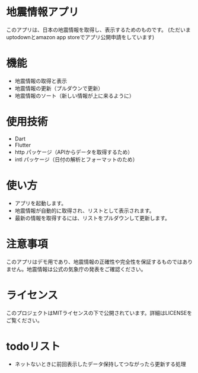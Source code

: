 # 地震情報アプリ
このアプリは、日本の地震情報を取得し、表示するためのものです。
(ただいまuptodownとamazon app storeでアプリ公開申請をしています)

# 機能
- 地震情報の取得と表示
- 地震情報の更新（プルダウンで更新）
- 地震情報のソート（新しい情報が上に来るように）
# 使用技術
- Dart
- Flutter
- http パッケージ（APIからデータを取得するため）
- intl パッケージ（日付の解析とフォーマットのため）
# 使い方
- アプリを起動します。
- 地震情報が自動的に取得され、リストとして表示されます。
- 最新の情報を取得するには、リストをプルダウンして更新します。
# 注意事項
このアプリはデモ用であり、地震情報の正確性や完全性を保証するものではありません。地震情報は公式の気象庁の発表をご確認ください。

# ライセンス
このプロジェクトはMITライセンスの下で公開されています。詳細はLICENSEをご覧ください。

# todoリスト
- ネットないときに前回表示したデータ保持してつながったら更新する処理
